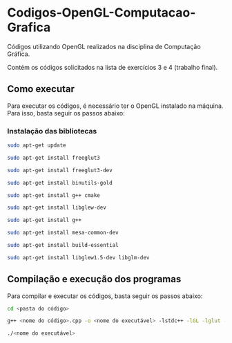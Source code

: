 # Codigos-OpenGL-Computacao-Grafica

Códigos utilizando OpenGL realizados na disciplina de Computação Gráfica.

Contém os códigos solicitados na lista de exercícios 3 e 4 (trabalho final).

## Como executar

Para executar os códigos, é necessário ter o OpenGL instalado na máquina. Para isso, basta seguir os passos abaixo:

### Instalação das bibliotecas

```sh
sudo apt-get update

sudo apt-get install freeglut3

sudo apt-get install freeglut3-dev

sudo apt-get install binutils-gold

sudo apt-get install g++ cmake

sudo apt-get install libglew-dev

sudo apt-get install g++

sudo apt-get install mesa-common-dev

sudo apt-get install build-essential

sudo apt-get install libglew1.5-dev libglm-dev
```

## Compilação e execução dos programas

Para compilar e executar os códigos, basta seguir os passos abaixo:

```sh
cd <pasta do código>

g++ <nome do código>.cpp -o <nome do executável> -lstdc++ -lGL -lglut -lGLU

./<nome do executável>
```
